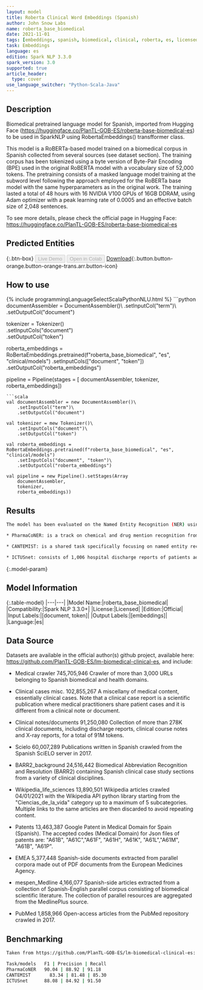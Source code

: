 ```yaml
---
layout: model
title: Roberta Clinical Word Embeddings (Spanish)
author: John Snow Labs
name: roberta_base_biomedical
date: 2021-11-01
tags: [embeddings, spanish, biomedical, clinical, roberta, es, licensed]
task: Embeddings
language: es
edition: Spark NLP 3.3.0
spark_version: 3.0
supported: true
article_header:
  type: cover
use_language_switcher: "Python-Scala-Java"
---
```


## Description

Biomedical pretrained language model for Spanish, imported from Hugging Face (https://huggingface.co/PlanTL-GOB-ES/roberta-base-biomedical-es) to be used in SparkNLP using RobertaEmbeddings() transfformer class.

This model is a RoBERTa-based model trained on a biomedical corpus in Spanish collected from several sources (see dataset section). The training corpus has been tokenized using a byte version of Byte-Pair Encoding (BPE) used in the original RoBERTA model with a vocabulary size of 52,000 tokens. The pretraining consists of a masked language model training at the subword level following the approach employed for the RoBERTa base model with the same hyperparameters as in the original work. The training lasted a total of 48 hours with 16 NVIDIA V100 GPUs of 16GB DDRAM, using Adam optimizer with a peak learning rate of 0.0005 and an effective batch size of 2,048 sentences.

To see more details, please check the official page in Hugging Face: https://huggingface.co/PlanTL-GOB-ES/roberta-base-biomedical-es

## Predicted Entities



{:.btn-box}
<button class="button button-orange" disabled>Live Demo</button>
<button class="button button-orange" disabled>Open in Colab</button>
[Download](https://s3.amazonaws.com/auxdata.johnsnowlabs.com/clinical/models/roberta_base_biomedical_es_3.3.0_3.0_1635781845226.zip){:.button.button-orange.button-orange-trans.arr.button-icon}

## How to use



<div class="tabs-box" markdown="1">
{% include programmingLanguageSelectScalaPythonNLU.html %}
```python
documentAssembler = DocumentAssembler()\
    .setInputCol("term")\
    .setOutputCol("document")

tokenizer = Tokenizer()\
    .setInputCols("document")\
    .setOutputCol("token")

roberta_embeddings = RoBertaEmbeddings.pretrained(f"roberta_base_biomedical", "es", "clinical/models")
    .setInputCols(["document", "token"])\
    .setOutputCol("roberta_embeddings")

pipeline = Pipeline(stages = [
    documentAssembler,
    tokenizer,
    roberta_embeddings])
```
```scala
val documentAssembler = new DocumentAssembler()\
    .setInputCol("term")\
    .setOutputCol("document")

val tokenizer = mew Tokenizer()\
    .setInputCols("document")\
    .setOutputCol("token")

val roberta_embeddings = RoBertaEmbeddings.pretrained(f"roberta_base_biomedical", "es", "clinical/models")
    .setInputCols("document", "token")\
    .setOutputCol("roberta_embeddings")

val pipeline = new Pipeline().setStages(Array
    documentAssembler,
    tokenizer,
    roberta_embeddings))
```
</div>

## Results

```bash
The model has been evaluated on the Named Entity Recognition (NER) using the following datasets (taken from https://github.com/PlanTL-GOB-ES/lm-biomedical-clinical-es)

* PharmaCoNER: is a track on chemical and drug mention recognition from Spanish medical texts (for more info see: https://temu.bsc.es/pharmaconer/).

* CANTEMIST: is a shared task specifically focusing on named entity recognition of tumor morphology, in Spanish (for more info see: https://zenodo.org/record/3978041#.YTt5qH2xXbQ).

* ICTUSnet: consists of 1,006 hospital discharge reports of patients admitted for stroke from 18 different Spanish hospitals. It contains more than 79,000 annotations for 51 different kinds of variables.
```

{:.model-param}
## Model Information

{:.table-model}
|---|---|
|Model Name:|roberta_base_biomedical|
|Compatibility:|Spark NLP 3.3.0+|
|License:|Licensed|
|Edition:|Official|
|Input Labels:|[document, token]|
|Output Labels:|[embeddings]|
|Language:|es|

## Data Source

Datasets are available in the official author(s) github project, available here: https://github.com/PlanTL-GOB-ES/lm-biomedical-clinical-es, and include:

* Medical crawler	745,705,946	Crawler of more than 3,000 URLs belonging to Spanish biomedical and health domains.

* Clinical cases misc.	102,855,267	A miscellany of medical content, essentially clinical cases. Note that a clinical case report is a scientific publication where medical practitioners share patient cases and it is different from a clinical note or document.

* Clinical notes/documents	91,250,080	Collection of more than 278K clinical documents, including discharge reports, clinical course notes and X-ray reports, for a total of 91M tokens.

* Scielo	60,007,289	Publications written in Spanish crawled from the Spanish SciELO server in 2017.

* BARR2_background	24,516,442	Biomedical Abbreviation Recognition and Resolution (BARR2) containing Spanish clinical case study sections from a variety of clinical disciplines.

* Wikipedia_life_sciences	13,890,501	Wikipedia articles crawled 04/01/2021 with the Wikipedia API python library starting from the "Ciencias_de_la_vida" category up to a maximum of 5 subcategories. Multiple links to the same articles are then discarded to avoid repeating content.

* Patents	13,463,387	Google Patent in Medical Domain for Spain (Spanish). The accepted codes (Medical Domain) for Json files of patents are: "A61B", "A61C","A61F", "A61H", "A61K", "A61L","A61M", "A61B", "A61P".

* EMEA	5,377,448	Spanish-side documents extracted from parallel corpora made out of PDF documents from the European Medicines Agency.

* mespen_Medline	4,166,077	Spanish-side articles extracted from a collection of Spanish-English parallel corpus consisting of biomedical scientific literature. The collection of parallel resources are aggregated from the MedlinePlus source.

* PubMed	1,858,966	Open-access articles from the PubMed repository crawled in 2017.

## Benchmarking

```bash
Taken from https://github.com/PlanTL-GOB-ES/lm-biomedical-clinical-es:

Task/models	  F1 | Precision | Recall
PharmaCoNER	  90.04 | 88.92 | 91.18
CANTEMIST	    83.34 | 81.48 | 85.30
ICTUSnet      88.08 | 84.92 | 91.50
```
